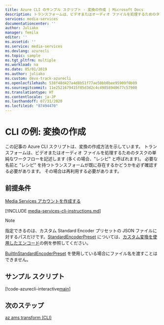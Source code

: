 ```yaml
---
title: Azure CLI のサンプル スクリプト - 変換の作成 | Microsoft Docs
description: トランスフォームは、ビデオまたはオーディオ ファイルを処理するためのタスクの単純なワークフローを記述します (多くの場合、"レシピ" と呼ばれます)。 この記事の Azure CLI スクリプトは、変換の作成方法を示しています。
services: media-services
documentationcenter: ''
author: Juliako
manager: femila
editor: ''
ms.assetid: ''
ms.service: media-services
ms.devlang: azurecli
ms.topic: sample
ms.tgt_pltfrm: multiple
ms.workload: na
ms.date: 05/01/2019
ms.author: juliako
ms.custom: devx-track-azurecli
ms.openlocfilehash: 538f48d427a4d8b51f77ae50bb0bee95909f0b09
ms.sourcegitcommit: 11e2521679415f05d3d2c4c49858940677c57900
ms.translationtype: HT
ms.contentlocale: ja-JP
ms.lasthandoff: 07/31/2020
ms.locfileid: "87494470"
---
```

# <a name="cli-example-create-a-transform"></a>CLI の例: 変換の作成

この記事の Azure CLI スクリプトは、変換の作成方法を示しています。 トランスフォームは、ビデオまたはオーディオ ファイルを処理するためのタスクの単純なワークフローを記述します (多くの場合、"レシピ" と呼ばれます)。 必要な名前と "レシピ" を持つトランスフォームが既に存在するかどうかを必ず確認する必要があります。 その場合は再利用する必要があります。

## <a name="prerequisites"></a>前提条件 

[Media Services アカウントを作成する](./create-account-howto.md)

[!INCLUDE [media-services-cli-instructions.md](../../../includes/media-services-cli-instructions.md)]

> [!NOTE]
> 指定できるのは、カスタム Standard Encoder プリセットの JSON ファイルに対するパスだけです。[StandardEncoderPreset](/rest/api/media/transforms/createorupdate#standardencoderpreset) については、[カスタム変換を使用したエンコード](custom-preset-cli-howto.md)の例を参照してください。
>
> [BuiltInStandardEncoderPreset](/rest/api/media/transforms/createorupdate#builtinstandardencoderpreset) を使用している場合にファイル名を渡すことはできません。

## <a name="example-script"></a>サンプル スクリプト

[!code-azurecli-interactive[main](../../../cli_scripts/media-services/create-transform/Create-Transform.sh "Create a transform")]

## <a name="next-steps"></a>次のステップ

[az ams transform (CLI)](/cli/azure/ams/transform?view=azure-cli-latest)
